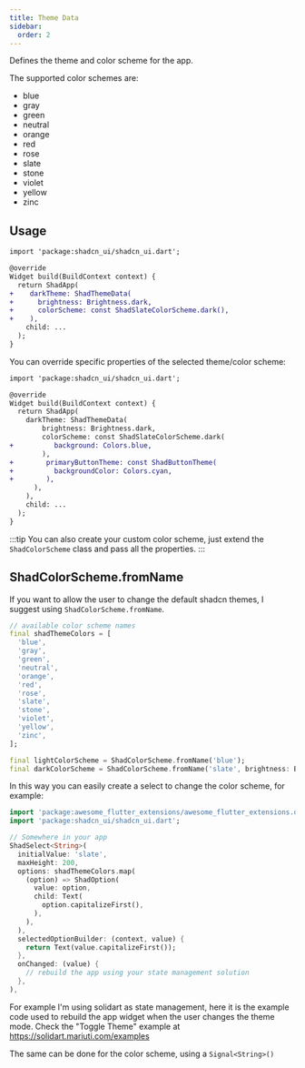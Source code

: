 ```yaml
---
title: Theme Data
sidebar:
  order: 2
---
```


Defines the theme and color scheme for the app.

The supported color schemes are:

- blue
- gray
- green
- neutral
- orange
- red
- rose
- slate
- stone
- violet
- yellow
- zinc

## Usage

```diff lang="dart"
import 'package:shadcn_ui/shadcn_ui.dart';

@override
Widget build(BuildContext context) {
  return ShadApp(
+    darkTheme: ShadThemeData(
+      brightness: Brightness.dark,
+      colorScheme: const ShadSlateColorScheme.dark(),
+    ),
    child: ...
  );
}
```

You can override specific properties of the selected theme/color scheme:

```diff lang="dart"
import 'package:shadcn_ui/shadcn_ui.dart';

@override
Widget build(BuildContext context) {
  return ShadApp(
    darkTheme: ShadThemeData(
        brightness: Brightness.dark,
        colorScheme: const ShadSlateColorScheme.dark(
+          background: Colors.blue,
        ),
+        primaryButtonTheme: const ShadButtonTheme(
+          backgroundColor: Colors.cyan,
+        ),
      ),
    ),
    child: ...
  );
}
```

:::tip
You can also create your custom color scheme, just extend the `ShadColorScheme` class and pass all the properties.
:::

## ShadColorScheme.fromName

If you want to allow the user to change the default shadcn themes, I suggest using `ShadColorScheme.fromName`.

```dart
// available color scheme names
final shadThemeColors = [
  'blue',
  'gray',
  'green',
  'neutral',
  'orange',
  'red',
  'rose',
  'slate',
  'stone',
  'violet',
  'yellow',
  'zinc',
];

final lightColorScheme = ShadColorScheme.fromName('blue');
final darkColorScheme = ShadColorScheme.fromName('slate', brightness: Brightness.dark);
```

In this way you can easily create a select to change the color scheme, for example:

```dart
import 'package:awesome_flutter_extensions/awesome_flutter_extensions.dart';
import 'package:shadcn_ui/shadcn_ui.dart';

// Somewhere in your app
ShadSelect<String>(
  initialValue: 'slate',
  maxHeight: 200,
  options: shadThemeColors.map(
    (option) => ShadOption(
      value: option,
      child: Text(
        option.capitalizeFirst(),
      ),
    ),
  ),
  selectedOptionBuilder: (context, value) {
    return Text(value.capitalizeFirst());
  },
  onChanged: (value) {
    // rebuild the app using your state management solution
  },
),
```

For example I'm using solidart as state management, here it is the example code used to rebuild the app widget when the user changes the theme mode. Check the "Toggle Theme" example at <https://solidart.mariuti.com/examples>

The same can be done for the color scheme, using a `Signal<String>()`
